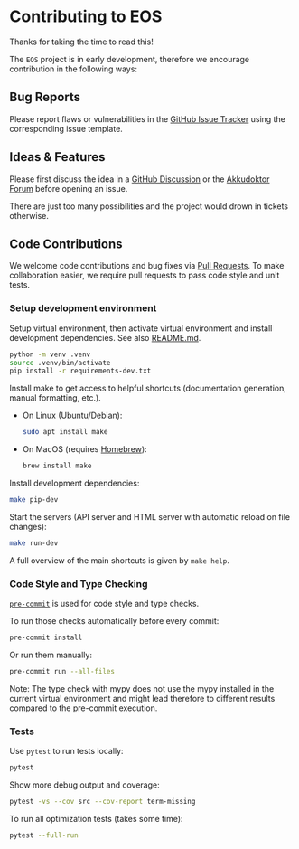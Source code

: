 # Contributing to EOS

Thanks for taking the time to read this!

The `EOS` project is in early development, therefore we encourage contribution in the following ways:

## Bug Reports

Please report flaws or vulnerabilities in the [GitHub Issue Tracker](https://github.com/Akkudoktor-EOS/EOS/issues) using the corresponding issue template.

## Ideas & Features

Please first discuss the idea in a [GitHub Discussion](https://github.com/Akkudoktor-EOS/EOS/discussions) or the [Akkudoktor Forum](https://akkudoktor.net/c/der-akkudoktor/eos/85) before opening an issue.

There are just too many possibilities and the project would drown in tickets otherwise.

## Code Contributions

We welcome code contributions and bug fixes via [Pull Requests](https://github.com/Akkudoktor-EOS/EOS/pulls).
To make collaboration easier, we require pull requests to pass code style and unit tests.


### Setup development environment

Setup virtual environment, then activate virtual environment and install development dependencies.
See also [README.md](README.md).

```bash
python -m venv .venv
source .venv/bin/activate
pip install -r requirements-dev.txt
```

Install make to get access to helpful shortcuts (documentation generation, manual formatting, etc.).

- On Linux (Ubuntu/Debian):

  ```bash
  sudo apt install make
  ```

- On MacOS (requires [Homebrew](https://brew.sh)):

  ```zsh
  brew install make
  ```

Install development dependencies:

```bash
make pip-dev
```

Start the servers (API server and HTML server with automatic reload on file changes):

```bash
make run-dev
```

A full overview of the main shortcuts is given by `make help`.

### Code Style and Type Checking

[`pre-commit`](https://pre-commit.com) is used for code style and type checks.

To run those checks automatically before every commit:

```bash
pre-commit install
```

Or run them manually:

```bash
pre-commit run --all-files
```

Note: The type check with mypy does not use the mypy installed in the current virtual environment and might lead therefore to different results compared to the pre-commit execution.

### Tests

Use `pytest` to run tests locally:

```bash
pytest
```

Show more debug output and coverage:

```bash
pytest -vs --cov src --cov-report term-missing
```

To run all optimization tests (takes some time):

```bash
pytest --full-run
```
